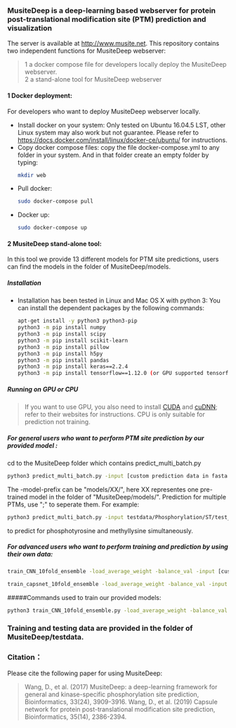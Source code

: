 ### MusiteDeep is a deep-learning based webserver for protein post-translational modification site (PTM) prediction and visualization
The server is available at http://www.musite.net.
This repository contains two independent functions for MusiteDeep webserver:
 >1 a docker compose file for developers locally deploy the MusiteDeep webserver.  
 >2 a stand-alone tool for MusiteDeep webserver

#### 1 Docker deployment:
  For developers who want to deploy MusiteDeep webserver locally.
  - Install docker on your system:
  Only tested on Ubuntu 16.04.5 LST, other Linux system may also work but not guarantee.
  Please refer to https://docs.docker.com/install/linux/docker-ce/ubuntu/ for instructions. 
  - Copy docker compose files:
    copy the file docker-compose.yml to any folder in your system. And in that folder create an empty folder by typing:
    ```sh
    mkdir web
    ```
 - Pull docker:
    ```sh
   sudo docker-compose pull 
    ```
 - Docker up:
   ```sh
   sudo docker-compose up
   ```
#### 2 MusiteDeep stand-alone tool:
In this tool we provide 13 different models for PTM site predictions, users can find the models in the folder of MusiteDeep/models. 
##### Installation

  - Installation has been tested in Linux and Mac OS X with python 3: 
You can install the dependent packages by the following commands:
    ```sh
    apt-get install -y python3 python3-pip
    python3 -m pip install numpy 
    python3 -m pip install scipy
    python3 -m pip install scikit-learn
    python3 -m pip install pillow
    python3 -m pip install h5py
    python3 -m pip install pandas
    python3 -m pip install keras==2.2.4
    python3 -m pip install tensorflow==1.12.0 (or GPU supported tensorflow, pip3 install tensorflow-gpu==1.12.0 refer to https://www.tensorflow.org/install/ for instructions)
    ```
##### Running on GPU or CPU
>If you want to use GPU, you also need to install [CUDA]( https://developer.nvidia.com/cuda-toolkit) and [cuDNN](https://developer.nvidia.com/cudnn); refer to their websites for instructions. 
CPU is only suitable for prediction not training. 

##### For general users who want to perform PTM site prediction by our provided model :
cd to the MusiteDeep folder which contains predict_multi_batch.py
```sh
python3 predict_multi_batch.py -input [custom prediction data in fasta format] -output [custom specified prefix for the prediction results] -model-prefix [prefix of pre-trained model] 
```
The -model-prefix can be "models/XX/", here XX representes one pre-trained model in the folder of "MusiteDeep/models/". Prediction for multiple PTMs, use ";" to seperate them.
For example: 
```sh
python3 predict_multi_batch.py -input testdata/Phosphorylation/ST/test_allspecies_sequences.fasta -output test/output  -model-prefix models/Phosphotyrosine;models/Methyllysine;
```
to predict for phosphotyrosine and methyllysine simultaneously.

##### For advanced users who want to perform training and prediction by using their own data:
```sh
train_CNN_10fold_ensemble -load_average_weight -balance_val -input [custom training data in fasta format] -output [folder for the output models] -checkpointweights [folder for the intermediate checkpoint files] -residue-types [custom specified residue types]

train_capsnet_10fold_ensemble -load_average_weight -balance_val -input [custom training data in fasta format] -output [folder for the output model] -checkpointweights [folder for the intermediate checkpoint files] -residue-types [custom specified residue types]
```

#####Commands used to train our provided models:

```sh
python3 train_CNN_10fold_ensemble.py -load_average_weight -balance_val -input "testdata/Phosphorylation/ST/train_allspecies_sequences_annotated.fasta" -output "./models_test/Phosphoserine_Phosphothreonine/CNNmodels/" -checkpointweights "./models_test/Phosphoserine_Phosphothreonine/CNNmodels/" -residue-types S,T -nclass=1 -maxneg 30

```
### Training and testing data are provided in the folder of MusiteDeep/testdata.

### Citation：
Please cite the following paper for using MusiteDeep:
>Wang, D., et al. (2017) MusiteDeep: a deep-learning framework for general and kinase-specific phosphorylation site prediction, Bioinformatics, 33(24), 3909-3916.
>Wang, D., et al. (2019) Capsule network for protein post-translational modification site prediction, Bioinformatics, 35(14), 2386-2394.
